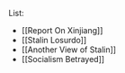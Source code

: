 List:
- [[Report On Xinjiang]]
- [[Stalin Losurdo]]
- [[Another View of Stalin]]
- [[Socialism Betrayed]]